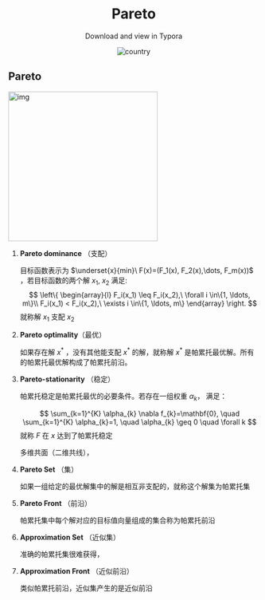 <h1 align="center">Pareto</h1>
<div align="center">
Download and view in Typora


![country](https://img.shields.io/badge/country-China-red)

</div>

## Pareto

<img src="https://upload.wikimedia.org/wikipedia/commons/thumb/b/b7/Front_pareto.svg/1280px-Front_pareto.svg.png" alt="img" width = "300" align = "center" />

1. **Pareto dominance** （支配）

   目标函数表示为 $\underset{x}{min}\ F(x)=(F_1(x), F_2(x),\dots, F_m(x))$ ，若目标函数的两个解 $x_1$, $x_2$ 满足:
   $$
   \left\{
   \begin{array}{l} 
   F_i(x_1) \leq F_i(x_2),\ \forall i \in\{1, \ldots, m\}\\
   F_i(x_1) < F_i(x_2),\ \exists i \in\{1, \ldots, m\}
   \end{array}
   \right.
   $$
   就称解 $x_1$ 支配 $x_2$

2. **Pareto optimality**（最优）

   如果存在解 $x^*$ ，没有其他能支配 $x^*$ 的解，就称解 $x^*$ 是帕累托最优解。所有的帕累托最优解构成了帕累托前沿。

3. **Pareto-stationarity**  （稳定）

   帕累托稳定是帕累托最优的必要条件。若存在一组权重 $\alpha_k$， 满足：

   $$
   \sum_{k=1}^{K} \alpha_{k} \nabla f_{k}=\mathbf{0}, \quad \sum_{k=1}^{K} \alpha_{k}=1, \quad \alpha_{k} \geq 0 \quad \forall k
   $$
   就称 $F$ 在 $x$ 达到了帕累托稳定

   多维共面（二维共线），

4. **Pareto Set** （集）

   如果一组给定的最优解集中的解是相互非支配的，就称这个解集为帕累托集

5. **Pareto Front** （前沿）

   帕累托集中每个解对应的目标值向量组成的集合称为帕累托前沿

6. **Approximation Set** （近似集）

   准确的帕累托集很难获得，

7. **Approximation Front** （近似前沿）

   类似帕累托前沿，近似集产生的是近似前沿


